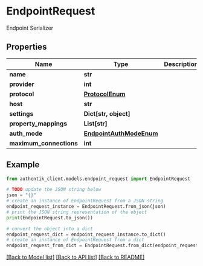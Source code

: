 # EndpointRequest

Endpoint Serializer

## Properties

Name | Type | Description | Notes
------------ | ------------- | ------------- | -------------
**name** | **str** |  | 
**provider** | **int** |  | 
**protocol** | [**ProtocolEnum**](ProtocolEnum.md) |  | 
**host** | **str** |  | 
**settings** | **Dict[str, object]** |  | [optional] 
**property_mappings** | **List[str]** |  | [optional] 
**auth_mode** | [**EndpointAuthModeEnum**](EndpointAuthModeEnum.md) |  | 
**maximum_connections** | **int** |  | [optional] 

## Example

```python
from authentik_client.models.endpoint_request import EndpointRequest

# TODO update the JSON string below
json = "{}"
# create an instance of EndpointRequest from a JSON string
endpoint_request_instance = EndpointRequest.from_json(json)
# print the JSON string representation of the object
print(EndpointRequest.to_json())

# convert the object into a dict
endpoint_request_dict = endpoint_request_instance.to_dict()
# create an instance of EndpointRequest from a dict
endpoint_request_from_dict = EndpointRequest.from_dict(endpoint_request_dict)
```
[[Back to Model list]](../README.md#documentation-for-models) [[Back to API list]](../README.md#documentation-for-api-endpoints) [[Back to README]](../README.md)


